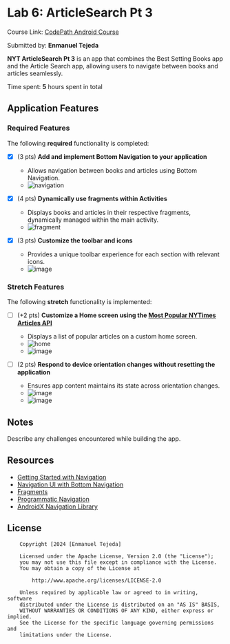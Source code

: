 # Lab 6: ArticleSearch Pt 3

Course Link: [CodePath Android Course](https://courses.codepath.org/courses/and102/unit/6)

Submitted by: **Enmanuel Tejeda** <!-- Replace 'Your Name Here' with your actual name -->

**NYT ArticleSearch Pt 3** is an app that combines the Best Setting Books app and the Article Search app, allowing users to navigate between books and articles seamlessly.

Time spent: **5** hours spent in total <!-- Replace 'X' with the number of hours you spent on this project -->

## Application Features

### Required Features

The following **required** functionality is completed:

- [x] (3 pts) **Add and implement Bottom Navigation to your application**
  - Allows navigation between books and articles using Bottom Navigation.
  - ![navigation](https://github.com/user-attachments/assets/19594961-a6fa-4c61-b098-33fcb5f38c37)

- [x] (4 pts) **Dynamically use fragments within Activities**
  - Displays books and articles in their respective fragments, dynamically managed within the main activity.
  - ![fragment](https://github.com/user-attachments/assets/71fd2063-d48d-446b-b249-ddaa27ba846a)


- [x] (3 pts) **Customize the toolbar and icons**
  - Provides a unique toolbar experience for each section with relevant icons.
  - ![image](https://github.com/user-attachments/assets/2b8bf90d-aa8d-4400-a717-605761d23198)


### Stretch Features

The following **stretch** functionality is implemented:

- [ ] (+2 pts) **Customize a Home screen using the [Most Popular NYTimes Articles API](https://developer.nytimes.com/docs/most-popular-product/1/overview)**
  - Displays a list of popular articles on a custom home screen.
  - ![home](https://github.com/user-attachments/assets/9d2b78f0-5ecd-4676-ac40-9dbc45ddc738)
  - ![image](https://github.com/user-attachments/assets/88e6ce0b-f218-4911-8f3e-90d24237c869)




- [ ] (2 pts) **Respond to device orientation changes without resetting the application**
  - Ensures app content maintains its state across orientation changes.
  - ![image](https://github.com/user-attachments/assets/f7345050-80a4-447a-82fa-ded2f2f23bce)
  - ![image](https://github.com/user-attachments/assets/e7abf4ee-b80e-4ebf-a17e-9963dcbbda34)


## Notes

Describe any challenges encountered while building the app. <!-- Replace this with your specific challenges and experiences -->

## Resources

- [Getting Started with Navigation](https://developer.android.com/guide/navigation/navigation-getting-started)
- [Navigation UI with Bottom Navigation](https://developer.android.com/guide/navigation/navigation-ui)
- [Fragments](https://developer.android.com/guide/fragments)
- [Programmatic Navigation](https://developer.android.com/guide/navigation/navigation-programmatic)
- [AndroidX Navigation Library](https://developer.android.com/jetpack/androidx/releases/navigation)

## License

```plaintext
    Copyright [2024 [Enmanuel Tejeda]

    Licensed under the Apache License, Version 2.0 (the "License");
    you may not use this file except in compliance with the License.
    You may obtain a copy of the License at

        http://www.apache.org/licenses/LICENSE-2.0

    Unless required by applicable law or agreed to in writing, software
    distributed under the License is distributed on an "AS IS" BASIS,
    WITHOUT WARRANTIES OR CONDITIONS OF ANY KIND, either express or implied.
    See the License for the specific language governing permissions and
    limitations under the License.
